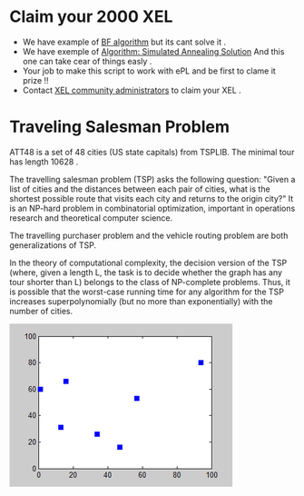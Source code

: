 # Claim your 2000 XEL
* We have example of [BF algorithm]( https://github.com/xel-software/xeline/blob/master/demos/TSP_Example.epl) but its cant solve it .
* We have exemple of [Algorithm:	Simulated Annealing Solution](https://github.com/xel-community/traveling-salesman-problem/blob/master/TSP_ATT48_SA.epl) And this one can take cear of things easly . 
* Your job to make this script to work with ePL and be first to clame it prize !! 
* Contact [XEL community administrators](https://discord.gg/6uTJs4X/) to claim your XEL . 

# Traveling Salesman Problem
ATT48 is a set of 48 cities (US state capitals) from TSPLIB. The minimal tour has length 10628 . 

The travelling salesman problem (TSP) asks the following question: "Given a list of cities and the distances between each pair of cities, what is the shortest possible route that visits each city and returns to the origin city?" It is an NP-hard problem in combinatorial optimization, important in operations research and theoretical computer science.

The travelling purchaser problem and the vehicle routing problem are both generalizations of TSP.

In the theory of computational complexity, the decision version of the TSP (where, given a length L, the task is to decide whether the graph has any tour shorter than L) belongs to the class of NP-complete problems. Thus, it is possible that the worst-case running time for any algorithm for the TSP increases superpolynomially (but no more than exponentially) with the number of cities.

![](Nearestneighbor.gif)
